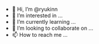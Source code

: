 - 👋 Hi, I’m @ryukinn
- 👀 I’m interested in ...
- 🌱 I’m currently learning ...
- 💞️ I’m looking to collaborate on ...
- 📫 How to reach me ...

<!---
ryukinn/ryukinn is a ✨ special ✨ repository because its `README.md` (this file) appears on your GitHub profile.
You can click the Preview link to take a look at your changes.
--->
